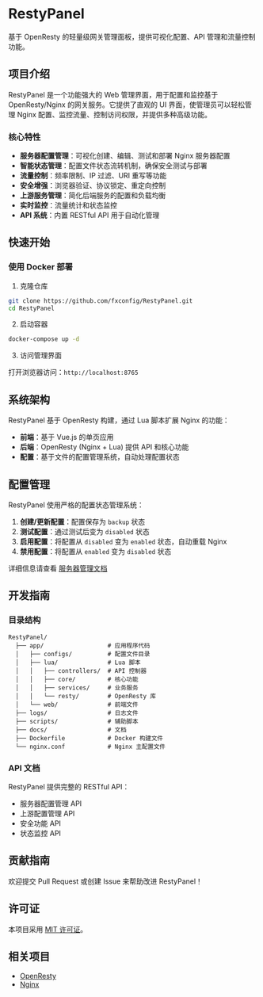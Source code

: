 # RestyPanel

基于 OpenResty 的轻量级网关管理面板，提供可视化配置、API 管理和流量控制功能。

## 项目介绍

RestyPanel 是一个功能强大的 Web 管理界面，用于配置和监控基于 OpenResty/Nginx 的网关服务。它提供了直观的 UI 界面，使管理员可以轻松管理 Nginx 配置、监控流量、控制访问权限，并提供多种高级功能。

### 核心特性

- **服务器配置管理**：可视化创建、编辑、测试和部署 Nginx 服务器配置
- **智能状态管理**：配置文件状态流转机制，确保安全测试与部署
- **流量控制**：频率限制、IP 过滤、URI 重写等功能
- **安全增强**：浏览器验证、协议锁定、重定向控制
- **上游服务管理**：简化后端服务的配置和负载均衡
- **实时监控**：流量统计和状态监控
- **API 系统**：内置 RESTful API 用于自动化管理

## 快速开始

### 使用 Docker 部署

1. 克隆仓库

```bash
git clone https://github.com/fxconfig/RestyPanel.git
cd RestyPanel
```

2. 启动容器

```bash
docker-compose up -d
```

3. 访问管理界面

打开浏览器访问：`http://localhost:8765`

## 系统架构

RestyPanel 基于 OpenResty 构建，通过 Lua 脚本扩展 Nginx 的功能：

- **前端**：基于 Vue.js 的单页应用
- **后端**：OpenResty (Nginx + Lua) 提供 API 和核心功能
- **配置**：基于文件的配置管理系统，自动处理配置状态

## 配置管理

RestyPanel 使用严格的配置状态管理系统：

1. **创建/更新配置**：配置保存为 `backup` 状态
2. **测试配置**：通过测试后变为 `disabled` 状态
3. **启用配置**：将配置从 `disabled` 变为 `enabled` 状态，自动重载 Nginx
4. **禁用配置**：将配置从 `enabled` 变为 `disabled` 状态

详细信息请查看 [服务器管理文档](docs/server_management.md)

## 开发指南

### 目录结构

```
RestyPanel/
  ├── app/                  # 应用程序代码
  │   ├── configs/          # 配置文件目录
  │   ├── lua/              # Lua 脚本
  │   │   ├── controllers/  # API 控制器
  │   │   ├── core/         # 核心功能
  │   │   ├── services/     # 业务服务
  │   │   └── resty/        # OpenResty 库
  │   └── web/              # 前端文件
  ├── logs/                 # 日志文件
  ├── scripts/              # 辅助脚本
  ├── docs/                 # 文档
  ├── Dockerfile            # Docker 构建文件
  └── nginx.conf            # Nginx 主配置文件
```

### API 文档

RestyPanel 提供完整的 RESTful API：

- 服务器配置管理 API
- 上游配置管理 API
- 安全功能 API
- 状态监控 API

## 贡献指南

欢迎提交 Pull Request 或创建 Issue 来帮助改进 RestyPanel！

## 许可证

本项目采用 [MIT 许可证](LICENSE)。

## 相关项目

- [OpenResty](https://openresty.org/)
- [Nginx](https://nginx.org/) 